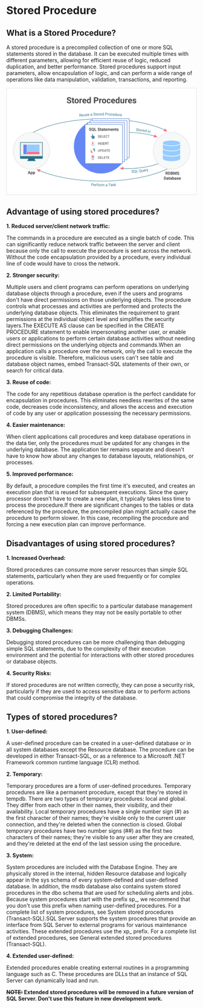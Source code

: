 # **Stored Procedure** 

## What is a Stored Procedure?
A stored procedure is a precompiled collection of one or more SQL statements stored 
in the database. It can be executed multiple times with different parameters, 
allowing for efficient reuse of logic, reduced duplication, and better performance.
Stored procedures support input parameters, allow encapsulation of logic, and can perform a wide range of operations like data manipulation, validation, transactions, and reporting.

![Stored Procedure](./images/StoredProcedures.png)

## Advantage of using stored procedures?
**1. Reduced server/client network traffic:** 

The commands in a procedure are executed as a single batch of code. 
This can significantly reduce network traffic between the server 
and client because only the call to execute the procedure is sent 
across the network. Without the code encapsulation provided by a procedure, 
every individual line of code would have to cross the network.

**2. Stronger security:**

Multiple users and client programs can perform operations on underlying database 
objects through a procedure, even if the users and programs don't have direct 
permissions on those underlying objects. The procedure controls what processes and 
activities are performed and protects the underlying database objects. 
This eliminates the requirement to grant permissions at the individual 
object level and simplifies the security layers.The EXECUTE AS clause can 
be specified in the CREATE PROCEDURE statement to enable impersonating 
another user, or enable users or applications to perform certain database 
activities without needing direct permissions on the underlying objects and 
commands.When an application calls a procedure over the network, only the call 
to execute the procedure is visible. Therefore, malicious users can't see table 
and database object names, embed Transact-SQL statements of their own, or search 
for critical data.

**3. Reuse of code:**

The code for any repetitious database operation is the perfect candidate for 
encapsulation in procedures. This eliminates needless rewrites of the same code, 
decreases code inconsistency, and allows the access and execution of code by any 
user or application possessing the necessary permissions.

**4. Easier maintenance:**

When client applications call procedures and keep database operations in the 
data tier, only the procedures must be updated for any changes in the underlying 
database. The application tier remains separate and doesn't have to know how 
about any changes to database layouts, relationships, or processes.

**5. Improved performance:**

By default, a procedure compiles the first time it's executed, and creates an 
execution plan that is reused for subsequent executions. Since the query 
processor doesn't have to create a new plan, it typically takes less time to 
process the procedure.If there are significant changes to the tables or data 
referenced by the procedure, the precompiled plan might actually cause the 
procedure to perform slower. In this case, recompiling the procedure and forcing 
a new execution plan can improve performance.

## Disadvantages of using stored procedures?
**1. Increased Overhead:**

Stored procedures can consume more server resources than simple SQL statements, 
particularly when they are used frequently or for complex operations.

**2. Limited Portability:**

Stored procedures are often specific to a particular database management system (DBMS), 
which means they may not be easily portable to other DBMSs.

**3. Debugging Challenges:**

Debugging stored procedures can be more challenging than debugging simple SQL statements, 
due to the complexity of their execution environment and the potential for interactions 
with other stored procedures or database objects.

**4. Security Risks:**

If stored procedures are not written correctly, they can pose a security risk, 
particularly if they are used to access sensitive data or to perform actions 
that could compromise the integrity of the database.

## Types of stored procedures?
**1. User-defined:**

A user-defined procedure can be created in a user-defined database or in all system 
databases except the Resource database. The procedure can be developed in either 
Transact-SQL, or as a reference to a Microsoft .NET Framework common runtime 
language (CLR) method.

**2. Temporary:**

Temporary procedures are a form of user-defined procedures. Temporary procedures are 
like a permanent procedure, except that they're stored in tempdb. There are two types 
of temporary procedures: local and global. They differ from each other in their names, 
their visibility, and their availability. Local temporary procedures have a single 
number sign (#) as the first character of their names; they're visible only to the 
current user connection, and they're deleted when the connection is closed. 
Global temporary procedures have two number signs (##) as the first two 
characters of their names; they're visible to any user after they are created, 
and they're deleted at the end of the last session using the procedure.

**3. System:**

System procedures are included with the Database Engine. They are physically 
stored in the internal, hidden Resource database and logically appear in the 
sys schema of every system-defined and user-defined database. In addition, 
the msdb database also contains system stored procedures in the dbo schema 
that are used for scheduling alerts and jobs. Because system procedures 
start with the prefix sp_, we recommend that you don't use this prefix 
when naming user-defined procedures. For a complete list of system procedures, 
see System stored procedures (Transact-SQL).SQL Server supports the system 
procedures that provide an interface from SQL Server to external programs 
for various maintenance activities. These extended procedures use the xp_ prefix. 
For a complete list of extended procedures, see General 
extended stored procedures (Transact-SQL).

**4. Extended user-defined:**

Extended procedures enable creating external routines in a programming language such as C. 
These procedures are DLLs that an instance of SQL Server can dynamically load and run.

**~~NOTE:~~ Extended stored procedures will be removed in a future version of SQL Server. 
Don't use this feature in new development work.**